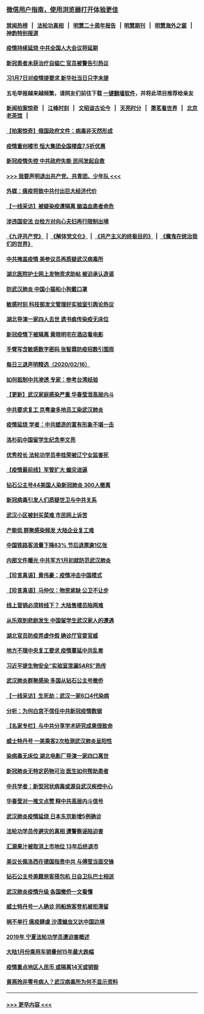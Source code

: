 ### [微信用户指南，使用浏览器打开体验更佳](https://github.com/gfw-breaker/banned-news1/blob/master/indexes/wechat-guide.md?t=0)
#### [禁闻热榜](热点新闻.md?t=0)  &nbsp;&nbsp;|&nbsp;&nbsp; [法轮功真相](https://github.com/gfw-breaker/truth/blob/master/README.md?t=0) &nbsp;&nbsp;|&nbsp;&nbsp; [明慧二十周年报告](https://github.com/gfw-breaker/mh-reports/blob/master/README.md?t=0) &nbsp;&nbsp;|&nbsp;&nbsp;[明慧期刊](https://github.com/gfw-breaker/mh-qikan) &nbsp;&nbsp;|&nbsp;&nbsp; [明慧海外之窗](https://github.com/gfw-breaker/mh-news/blob/master/README.md?t=0) &nbsp;&nbsp;|&nbsp;&nbsp; [神韵特别报道](https://github.com/gfw-breaker/mh-news/blob/master/shenyun.md?t=0)
#### [疫情持续延烧 中共全国人大会议将延期](../pages/nsc413/n11875000.md?t=02171833) 
#### [新冠患者未获治疗自缢亡 官员被警告引热议](../pages/nsc413/n11874428.md?t=02171833) 
#### [习1月7日对疫情提要求 新华社当日只字未提](../pages/nsc413/n11874317.md?t=02171833) 
#### 五毛举报越来越频繁，请网友们前往下载 [一键翻墙软件](https://github.com/gfw-breaker/ssr-accounts)，并将此项目推荐给亲友
#### [新闻拍案惊奇](https://github.com/gfw-breaker/banned-news1/blob/master/pages/link4.md) &nbsp;&nbsp;|&nbsp;&nbsp; [江峰时刻](https://github.com/gfw-breaker/banned-news1/blob/master/pages/link4.md) &nbsp;&nbsp;|&nbsp;&nbsp; [文昭谈古论今](https://github.com/gfw-breaker/banned-news1/blob/master/pages/link4.md) &nbsp;&nbsp;|&nbsp;&nbsp; [天亮时分](https://github.com/gfw-breaker/banned-news1/blob/master/pages/link4.md) &nbsp;&nbsp;|&nbsp;&nbsp; [萧茗看世界](https://github.com/gfw-breaker/banned-news1/blob/master/pages/link4.md) &nbsp;&nbsp;|&nbsp;&nbsp; [北京老茶馆](https://github.com/gfw-breaker/banned-news1/blob/master/pages/link4.md) &nbsp;&nbsp;|&nbsp;&nbsp; 
#### [【拍案惊奇】俄国政府文件：病毒非天然形成](../pages/nsc413/n11873944.md?t=02171833) 
#### [疫情重创楼市 恒大集团全国楼盘7.5折优惠](../pages/nsc413/n11874557.md?t=02171833) 
#### [新冠疫情失控 中共政府失能 民间发起自救](../pages/nsc413/n11874362.md?t=02171833) 
#### [>>> 我要声明退出共产党、共青团、少年队 <<<](https://github.com/begood0513/goodnews/blob/master/quit/letter.md) 
#### [外媒：瘟疫将致中共付出巨大经济代价](../pages/nsc413/n11873953.md?t=02171833) 
#### [【一线采访】被疑染疫遭隔离 脑溢血患者命危](../pages/nsc413/n11874351.md?t=02171833) 
#### [涉违国安法 台检方对向心夫妇再行限制出境](../pages/nsc413/n11874343.md?t=02171833) 
#### [《九评共产党》](https://github.com/begood0513/9ping.md/blob/master/README.md) &nbsp;|&nbsp; [《解体党文化》](../../../../jtdwh.md/blob/master/README.md)  &nbsp;|&nbsp; [《共产主义的终极目的》](../../../../gczydzjmd.md/blob/master/README.md) &nbsp;|&nbsp; [《魔鬼在统治我们的世界》](../../../../mgztzwmdsj.md/blob/master/README.md) 
#### [中共掩盖疫情 美参议员再质疑武汉病毒所](../pages/nsc413/n11874344.md?t=02171833) 
#### [湖北医院护士网上发物资求助帖 被迫承认造谣](../pages/nsc413/n11874107.md?t=02171833) 
#### [防武汉肺炎 中国小猫和小狗戴口罩](../pages/nsc413/n11874299.md?t=02171833) 
#### [敏感时刻 科技部发文管理好实验室引舆论热议](../pages/nsc413/n11874068.md?t=02171833) 
#### [湖北导演一家四人去世 遗书疯传染疫无床位](../pages/nsc413/n11873755.md?t=02171833) 
#### [新冠疫情下被隔离 黄晓明宅在酒店看电影](../pages/nsc413/n11873505.md?t=02171833) 
#### [手臂写含敏感数字密码 张智霖防疫招数引围观](../pages/nsc413/n11873637.md?t=02171833) 
#### [每日三退声明精选（2020/02/16）](../pages/nsc413/n11874194.md?t=02171833) 
#### [如何抵制中共渗透 专家：参考台湾经验](../pages/nsc413/n11874101.md?t=02171833) 
#### [【更新】武汉家庭感染严重 华春莹泄高层内斗](../pages/nsc413/n11801312.md?t=02171833) 
#### [中共要求复工 京粤渝多地员工染武汉肺炎](../pages/nsc413/n11873773.md?t=02171833) 
#### [疫情延烧 学者：中共塑造的富有形象不堪一击](../pages/nsc413/n11873070.md?t=02171833) 
#### [洛杉矶中国留学生纪念李文亮](../pages/nsc413/n11873714.md?t=02171833) 
#### [优秀校长 法轮功学员李桂荣被辽宁女监害死](../pages/nsc413/n11873018.md?t=02171833) 
#### [【疫情最前线】军管扩大 蝗灾进逼](../pages/nsc413/n11873780.md?t=02171833) 
#### [钻石公主号44美国人染新冠肺炎 300人撤离](../pages/nsc413/n11873826.md?t=02171833) 
#### [新冠病毒引发人们质疑世卫与中共关系](../pages/nsc413/n11873837.md?t=02171833) 
#### [武汉小区被封买菜难 市民网上诉苦](../pages/nsc413/n11873707.md?t=02171833) 
#### [产能低 群聚感染频发 大陆企业复工难](../pages/nsc413/n11873747.md?t=02171833) 
#### [中国铁路客流量下降83% 节后退票逾1亿张](../pages/nsc413/n11873635.md?t=02171833) 
#### [内部文件曝光 中共军方1月初就防范武汉肺炎](../pages/nsc413/n11873529.md?t=02171833) 
#### [【珍言真语】黄伟豪：疫情冲击中国模式](../pages/nsc413/n11873482.md?t=02171833) 
#### [【珍言真语】马仲仪：物资紧缺 公卫不让步](../pages/nsc413/n11872315.md?t=02171833) 
#### [线上营销必须转线下？ 大陆售楼员陷两难](../pages/nsc413/n11873551.md?t=02171833) 
#### [从乐观到悲剧发生 中国留学生武汉家人的遭遇](../pages/nsc413/n11873542.md?t=02171833) 
#### [湖北官员防疫弄虚作假 确诊厅官耍官威](../pages/nsc413/n11873399.md?t=02171833) 
#### [地方不理中央复工要求 疫情蔓延中共乱套](../pages/nsc413/n11869476.md?t=02171833) 
#### [习近平提生物安全“实验室泄漏SARS”热传](../pages/nsc413/n11873501.md?t=02171833) 
#### [武汉肺炎群聚感染 多国从钻石公主号撤侨](../pages/nsc413/n11873416.md?t=02171833) 
#### [【一线采访】生死劫：武汉一家6口4代染病](../pages/nsc413/n11872460.md?t=02171833) 
#### [分析：为何白宫不信任中共新冠疫情数据](../pages/nsc413/n11872473.md?t=02171833) 
#### [【名家专栏】与中共分享学术研究成果很致命](../pages/nsc413/n11871916.md?t=02171833) 
#### [威士特丹号 一美乘客2次检测武汉肺炎呈阳性](../pages/nsc413/n11873169.md?t=02171833) 
#### [染病毒无床位 湖北电影厂导演一家四口离世](../pages/nsc413/n11873154.md?t=02171833) 
#### [新冠肺炎无特定药物可治 医生如何帮助患者](../pages/nsc413/n11868234.md?t=02171833) 
#### [中共学者：新型冠状病毒或源自武汉疾控中心](../pages/nsc413/n11872811.md?t=02171833) 
#### [华春莹对一推文点赞 释中共高层内斗信号](../pages/nsc413/n11872861.md?t=02171833) 
#### [武汉肺炎疫情延烧 日本东京新增5例确诊](../pages/nsc413/n11873025.md?t=02171833) 
#### [法轮功学员传避灾的真相 遭警察诬陷迫害](../pages/nsc413/n11869217.md?t=02171833) 
#### [汇源果汁被取消上市地位 13年后终退市](../pages/nsc413/n11872672.md?t=02171833) 
#### [美议长佩洛西在德国指责中共 与傅莹当面交锋](../pages/nsc413/n11872375.md?t=02171833) 
#### [钻石公主号美籍旅客搭包机 日自卫队巴士相送](../pages/nsc413/n11872947.md?t=02171833) 
#### [武汉肺炎疫情升级 各国撤侨一文看懂](../pages/nsc413/n11859313.md?t=02171833) 
#### [威士特丹号一人确诊 同船旅客登机被拒滞留](../pages/nsc413/n11872823.md?t=02171833) 
#### [祸不单行 瘟疫肆虐 沙漠蝗虫又达中国边境](../pages/nsc413/n11872485.md?t=02171833) 
#### [2019年 宁夏法轮功学员遭迫害概述](../pages/nsc413/n11858807.md?t=02171833) 
#### [大陆1月份乘用车销量创15年最大跌幅](../pages/nsc413/n11872290.md?t=02171833) 
#### [疫情重点地区人民币 或隔离14天或销毁](../pages/nsc413/n11872461.md?t=02171833) 
#### [黄燕玲非零号病人？武汉病毒所为何不显示资料](../pages/nsc413/n11872240.md?t=02171833) 

----
#### [ >>> 更早内容 <<< ](../indexes/nsc413-earlier.md)
